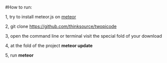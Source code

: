 #How to run:

1, try to install meteor.js on [meteor](https://www.meteor.com/install)

2, git clone https://github.com/thinksource/twopicode

3, open the command line or terminal visit the special fold of your download

4, at the fold of the project **meteor update**

5, run **meteor**
